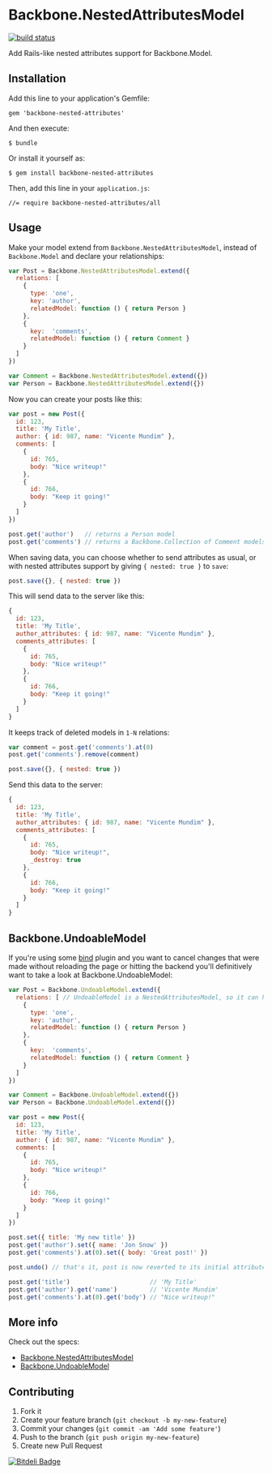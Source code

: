 # Backbone.NestedAttributesModel

[![build status][1]][2]

[1]: https://travis-ci.org/dtmtec/backbone-nested-attributes.png
[2]: http://travis-ci.org/dtmtec/backbone-nested-attributes

Add Rails-like nested attributes support for Backbone.Model.

## Installation

Add this line to your application's Gemfile:

    gem 'backbone-nested-attributes'

And then execute:

    $ bundle

Or install it yourself as:

    $ gem install backbone-nested-attributes

Then, add this line in your `application.js`:

    //= require backbone-nested-attributes/all

## Usage

Make your model extend from `Backbone.NestedAttributesModel`, instead of `Backbone.Model` and declare your relationships:

```javascript
var Post = Backbone.NestedAttributesModel.extend({
  relations: [
    {
      type: 'one',
      key: 'author',
      relatedModel: function () { return Person }
    },
    {
      key:  'comments',
      relatedModel: function () { return Comment }
    }
  ]
})

var Comment = Backbone.NestedAttributesModel.extend({})
var Person = Backbone.NestedAttributesModel.extend({})
```

Now you can create your posts like this:

```javascript
var post = new Post({
  id: 123,
  title: 'My Title',
  author: { id: 987, name: "Vicente Mundim" },
  comments: [
    {
      id: 765,
      body: "Nice writeup!"
    },
    {
      id: 766,
      body: "Keep it going!"
    }
  ]
})

post.get('author')   // returns a Person model
post.get('comments') // returns a Backbone.Collection of Comment models
```

When saving data, you can choose whether to send attributes as usual, or with nested attributes support by giving `{ nested: true }` to `save`:

```javascript
post.save({}, { nested: true })
```

This will send data to the server like this:

```javascript
{
  id: 123,
  title: 'My Title',
  author_attributes: { id: 987, name: "Vicente Mundim" },
  comments_attributes: [
    {
      id: 765,
      body: "Nice writeup!"
    },
    {
      id: 766,
      body: "Keep it going!"
    }
  ]
}
```

It keeps track of deleted models in `1-N` relations:

```javascript
var comment = post.get('comments').at(0)
post.get('comments').remove(comment)

post.save({}, { nested: true })
```

Send this data to the server:

```javascript
{
  id: 123,
  title: 'My Title',
  author_attributes: { id: 987, name: "Vicente Mundim" },
  comments_attributes: [
    {
      id: 765,
      body: "Nice writeup!",
      _destroy: true
    },
    {
      id: 766,
      body: "Keep it going!"
    }
  ]
}
```

## Backbone.UndoableModel

If you're using some [bind](https://github.com/NYTimes/backbone.stickit) plugin and you want to cancel changes that were made without reloading the page or hitting the backend you'll definitively want to take a look at Backbone.UndoableModel:

```javascript
var Post = Backbone.UndoableModel.extend({
  relations: [ // UndoableModel is a NestedAttributesModel, so it can have relations
    {
      type: 'one',
      key: 'author',
      relatedModel: function () { return Person }
    },
    {
      key:  'comments',
      relatedModel: function () { return Comment }
    }
  ]
})

var Comment = Backbone.UndoableModel.extend({})
var Person = Backbone.UndoableModel.extend({})

var post = new Post({
  id: 123,
  title: 'My Title',
  author: { id: 987, name: "Vicente Mundim" },
  comments: [
    {
      id: 765,
      body: "Nice writeup!"
    },
    {
      id: 766,
      body: "Keep it going!"
    }
  ]
})

post.set({ title: 'My new title' })
post.get('author').set({ name: 'Jon Snow' })
post.get('comments').at(0).set({ body: 'Great post!' })

post.undo() // that's it, post is now reverted to its initial attributes, as well as its relations

post.get('title')                      // 'My Title'
post.get('author').get('name')         // 'Vicente Mundim'
post.get('comments').at(0).get('body') // "Nice writeup!"
```

## More info

Check out the specs:

* [Backbone.NestedAttributesModel](https://github.com/dtmconsultoria/backbone-nested-attributes/blob/master/spec/javascripts/backbone-nested-attributes/ModelSpec.js)
* [Backbone.UndoableModel](https://github.com/dtmconsultoria/backbone-nested-attributes/blob/master/spec/javascripts/backbone-nested-attributes/UndoableSpec.js)

## Contributing

1. Fork it
2. Create your feature branch (`git checkout -b my-new-feature`)
3. Commit your changes (`git commit -am 'Add some feature'`)
4. Push to the branch (`git push origin my-new-feature`)
5. Create new Pull Request


[![Bitdeli Badge](https://d2weczhvl823v0.cloudfront.net/dtmtec/backbone-nested-attributes/trend.png)](https://bitdeli.com/free "Bitdeli Badge")

